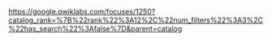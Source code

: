 <https://google.qwiklabs.com/focuses/1250?catalog_rank=%7B%22rank%22%3A12%2C%22num_filters%22%3A3%2C%22has_search%22%3Afalse%7D&parent=catalog>
